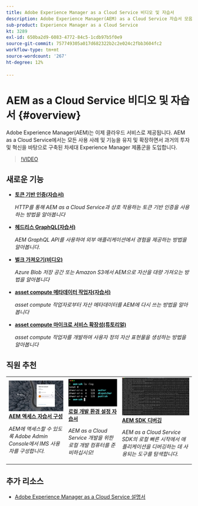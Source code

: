```yaml
---
title: Adobe Experience Manager as a Cloud Service 비디오 및 자습서
description: Adobe Experience Manager(AEM) as a Cloud Service 자습서 모음입니다
sub-product: Experience Manager as a Cloud Service
kt: 3289
exl-id: 650ba2d9-6083-4772-84c5-1cdb97b5f0e9
source-git-commit: 757749305a017d682322b2c2e024c2fbb3604fc2
workflow-type: tm+mt
source-wordcount: '267'
ht-degree: 12%

---
```


# AEM as a Cloud Service 비디오 및 자습서 {#overview}

Adobe Experience Manager(AEM)는 이제 클라우드 서비스로 제공됩니다. AEM as a Cloud Service에서는 모든 사용 사례 및 기능을 유지 및 확장하면서 과거의 투자 및 혁신을 바탕으로 구축된 차세대 Experience Manager 제품군을 도입합니다.

>[!VIDEO](https://video.tv.adobe.com/v/31085/?quality=12&learn=on)

<div id="whats-new-section">

## 새로운 기능

* **[토큰 기반 인증(자습서)](https://experienceleague.adobe.com/docs/experience-manager-learn/getting-started-with-aem-headless/authentication/overview.html)**

   *HTTP를 통해 AEM as a Cloud Service과 상호 작용하는 토큰 기반 인증을 사용하는 방법을 알아봅니다*

* **[헤드리스 GraphQL(자습서)](https://experienceleague.adobe.com/docs/experience-manager-learn/getting-started-with-aem-headless/graphql/overview.html)**

   *AEM GraphQL API를 사용하여 외부 애플리케이션에서 경험을 제공하는 방법을 알아봅니다.*

* **[벌크 가져오기(비디오)](./migration/bulk-import.md)**

   *Azure Blob 저장 공간 또는 Amazon S3에서 AEM으로 자산을 대량 가져오는 방법을 알아봅니다*

* **[asset compute 메타데이터 작업자(자습서)](./asset-compute/advanced/metadata.md)**

   *asset compute 작업자로부터 자산 메타데이터를 AEM에 다시 쓰는 방법을 알아봅니다*

* **[asset compute 마이크로 서비스 확장성(튜토리얼)](./asset-compute/overview.md)**

   *asset compute 작업자를 개발하여 사용자 정의 자산 표현물을 생성하는 방법을 알아봅니다*

</div>

<div id="recs-overview-body-1"></div>
<div id="recs-overview-body-2"></div>
<div id="recs-overview-body-3"></div>
<div id="recs-overview-body-4"></div>
<div id="recs-overview-body-5"></div>
<div id="recs-overview-body-6"></div>

<div id="staff-picks-section">

## 직원 추천

<table>
   <td>
      <a href="./accessing/overview.md">
      <img alt="AEM as a Cloud Service 액세스 구성" src="./assets/overview/staff-pick__accessing.png"/>
      </a>
      <div>
         <a href="./accessing/overview.md">
         <strong>AEM 액세스 자습서 구성</strong>
         </a>
      </div>
      <p>
         <em>AEM에 액세스할 수 있도록 Adobe Admin Console에서 IMS 사용자를 구성합니다.</em>
      <p>
   </td>   
   <td>
      <a href="./local-development-environment/overview.md">
      <img alt="로컬 개발 환경 설정 자습서" src="./assets/overview/staff-pick__local-development-environment-set-up.png"/>
      </a>
      <div>
         <a href="./local-development-environment/overview.md">
         <strong>로컬 개발 환경 설정 자습서</strong>
         </a>
      </div>
      <p>
         <em>AEM as a Cloud Service 개발을 위한 로컬 개발 컴퓨터를 준비하십시오!</em>
      <p>
   </td>   
   <td>
      <a href="./debugging/aem-sdk-local-quickstart/overview.md">
      <img alt="AEM SDK의 로컬 빠른 시작 디버깅" src="./assets/overview/staff-pick__debugging.png"/>
      </a>
      <div>
         <a href="./debugging/aem-sdk-local-quickstart/overview.md">
         <strong>AEM SDK 디버깅</strong>
         </a>
      </div>
      <p>
         <em>AEM as a Cloud Service SDK의 로컬 빠른 시작에서 애플리케이션을 디버깅하는 데 사용되는 도구를 탐색합니다.</em>
      <p>
   </td>
</table>

</div>

## 추가 리소스

* [Adobe Experience Manager as a Cloud Service 설명서](https://experienceleague.adobe.com/docs/experience-manager-cloud-service/landing/home.html?lang=ko-KR)
